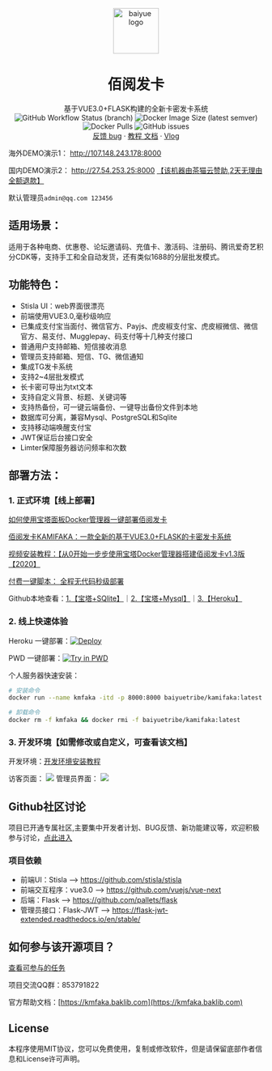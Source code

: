 <p align="center">
  <a href="https://github.com/Baiyuetribe/kamiFaka">
    <img src="https://cdn.jsdelivr.net/gh/Baiyuetribe/baiyue_onekey@master/logo.png" alt="baiyue logo" width="90" height="90">
  </a>
</p>

<h1 align="center">佰阅发卡</h1>

<p align="center">
  基于VUE3.0+FLASK构建的全新卡密发卡系统
    <br>
    <img alt="GitHub Workflow Status (branch)" src="https://img.shields.io/github/workflow/status/Baiyuetribe/kamiFaka/%E8%87%AA%E5%8A%A8%E5%8C%96%E6%9E%84%E5%BB%BADocker%E9%95%9C%E5%83%8F/master?label=Docker&style=for-the-badge">
    <img alt="Docker Image Size (latest semver)" src="https://img.shields.io/docker/image-size/baiyuetribe/kamifaka?style=for-the-badge">
    <img alt="Docker Pulls" src="https://img.shields.io/docker/pulls/baiyuetribe/kamifaka?style=for-the-badge">
    <img alt="GitHub issues" src="https://img.shields.io/github/issues-raw/baiyuetribe/kamifaka?style=for-the-badge">

  <br>
  <a href="https://github.com/Baiyuetribe/kamiFaka/discussions">反馈 bug</a>
  ·
  <a href="https://kmfaka.baklib.com">教程 文档</a>
  ·
  <a href="https://baiyue.one/">Vlog</a>
</p>

海外DEMO演示1： http://107.148.243.178:8000

国内DEMO演示2： http://27.54.253.25:8000     [【该机器由茶猫云赞助,2天无理由全额退款】](https://zzzyun.com)             

默认管理员`admin@qq.com 123456`

## 适用场景：
适用于各种电商、优惠卷、论坛邀请码、充值卡、激活码、注册码、腾讯爱奇艺积分CDK等，支持手工和全自动发货，还有类似1688的分层批发模式。

## 功能特色：

- Stisla UI：web界面很漂亮
- 前端使用VUE3.0,毫秒级响应
- 已集成支付宝当面付、微信官方、Payjs、虎皮椒支付宝、虎皮椒微信、微信官方、易支付、Mugglepay、码支付等十几种支付接口
- 普通用户支持邮箱、短信接收消息
- 管理员支持邮箱、短信、TG、微信通知
- 集成TG发卡系统
- 支持2~4层批发模式
- 长卡密可导出为txt文本
- 支持自定义背景、标题、关键词等
- 支持热备份，可一键云端备份、一键导出备份文件到本地
- 数据库可分离，兼容Mysql、PostgreSQL和Sqlite
- 支持移动端唤醒支付宝
- JWT保证后台接口安全
- Limter保障服务器访问频率和次数


## 部署方法：

### 1. 正式环境【线上部署】
[如何使用宝塔面板Docker管理器一键部署佰阅发卡](https://baiyue.one/archives/1703.html)

[佰阅发卡KAMIFAKA：一款全新的基于VUE3.0+FLASK的卡密发卡系统](https://baiyue.one/archives/1700.html)

[视频安装教程：【从0开始一步步使用宝塔Docker管理器搭建佰阅发卡v1.3版【2020】](https://www.bilibili.com/video/BV1Ra4y1p7QS) 

[付费一键脚本： 全程无代码秒级部署](https://mall.baiyue.one/#/2/detail)

Github本地查看：[1.【宝塔+SQlite】](正式环境搭建教程.md#方法1宝塔nginxdocker数据库为sqlite)｜[2.【宝塔+Mysql】](正式环境搭建教程.md#方法2宝塔nginxdocker数据库为宝塔mysql)｜[3.【Heroku】](正式环境搭建教程.md#方法3heroku-无服务器部署)

### 2. 线上快速体验
Heroku 一键部署：[![Deploy](https://www.herokucdn.com/deploy/button.svg)](https://dashboard.heroku.com/new?template=https%3A%2F%2Fgithub.com%2FBaiyuetribe%2FkamiFaka)

PWD 一键部署：[![Try in PWD](https://cdn.rawgit.com/play-with-docker/stacks/cff22438/assets/images/button.png)](https://labs.play-with-docker.com/?stack=https://raw.githubusercontent.com/Baiyuetribe/kamiFaka/master/pwd.yml)

个人服务器快速安装：
```bash
# 安装命令
docker run --name kmfaka -itd -p 8000:8000 baiyuetribe/kamifaka:latest
```
```bash
# 卸载命令
docker rm -f kmfaka && docker rmi -f baiyuetribe/kamifaka:latest
```

### 3. 开发环境【如需修改或自定义，可查看该文档】

开发环境：[开发环境安装教程](开发环境安装教程.md)


访客页面：
![](https://cdn.jsdelivr.net/gh/Baiyuetribe/yyycode@dev/img/20/yyycode_comPc端演示.gif)
管理员界面：
![](https://cdn.jsdelivr.net/gh/Baiyuetribe/yyycode@dev/img/20/yyycode_comPc后台端演示.gif)

## Github社区讨论

项目已开通专属社区,主要集中开发者计划、BUG反馈、新功能建议等，欢迎积极参与讨论，[点此进入](https://github.com/Baiyuetribe/kamiFaka/discussions) 

### 项目依赖
- 前端UI：Stisla --> https://github.com/stisla/stisla
- 前端交互程序：vue3.0 --> https://github.com/vuejs/vue-next
- 后端：Flask --> https://github.com/pallets/flask
- 管理员接口：Flask-JWT --> https://flask-jwt-extended.readthedocs.io/en/stable/

## 如何参与该开源项目？

[查看可参与的任务](查看可参与的任务.md)

项目交流QQ群：853791822

官方帮助文档：[https://kmfaka.baklib.com](https://kmfaka.baklib.com)

## License

本程序使用MIT协议，您可以免费使用，复制或修改软件，但是请保留底部作者信息和License许可声明。
